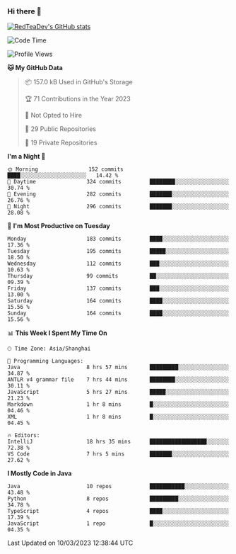 ### Hi there 👋

<!--
**RedTeaDev/RedTeaDev** is a ✨ _special_ ✨ repository because its `README.md` (this file) appears on your GitHub profile.

Here are some ideas to get you started:

- 🔭 I’m currently working on ...
- 🌱 I’m currently learning ...
- 👯 I’m looking to collaborate on ...
- 🤔 I’m looking for help with ...
- 💬 Ask me about ...
- 📫 How to reach me: ...
- 😄 Pronouns: ...
- ⚡ Fun fact: ...
-->

<!--
[![wakatime](https://wakatime.com/badge/user/6b101ed0-04c0-4490-9283-eb61f2efff96.svg)](https://wakatime.com/@6b101ed0-04c0-4490-9283-eb61f2efff96)
!-->

[![RedTeaDev's GitHub stats](https://github-readme-stats.vercel.app/api?username=RedTeaDev)](https://github.com/anuraghazra/github-readme-stats)
<!--
[![willianrod's wakatime stats](https://github-readme-stats.vercel.app/api/wakatime?username=RedTeaDev)](https://github.com/anuraghazra/github-readme-stats)
!-->
<!--START_SECTION:waka-->
![Code Time](http://img.shields.io/badge/Code%20Time-1%2C255%20hrs%2047%20mins-blue)

![Profile Views](http://img.shields.io/badge/Profile%20Views-33-blue)

**🐱 My GitHub Data** 

> 📦 157.0 kB Used in GitHub's Storage 
 > 
> 🏆 71 Contributions in the Year 2023
 > 
> 🚫 Not Opted to Hire
 > 
> 📜 29 Public Repositories 
 > 
> 🔑 19 Private Repositories 
 > 
**I'm a Night 🦉** 

```text
🌞 Morning                152 commits         ████░░░░░░░░░░░░░░░░░░░░░   14.42 % 
🌆 Daytime                324 commits         ████████░░░░░░░░░░░░░░░░░   30.74 % 
🌃 Evening                282 commits         ███████░░░░░░░░░░░░░░░░░░   26.76 % 
🌙 Night                  296 commits         ███████░░░░░░░░░░░░░░░░░░   28.08 % 
```
📅 **I'm Most Productive on Tuesday** 

```text
Monday                   183 commits         ████░░░░░░░░░░░░░░░░░░░░░   17.36 % 
Tuesday                  195 commits         █████░░░░░░░░░░░░░░░░░░░░   18.50 % 
Wednesday                112 commits         ███░░░░░░░░░░░░░░░░░░░░░░   10.63 % 
Thursday                 99 commits          ██░░░░░░░░░░░░░░░░░░░░░░░   09.39 % 
Friday                   137 commits         ███░░░░░░░░░░░░░░░░░░░░░░   13.00 % 
Saturday                 164 commits         ████░░░░░░░░░░░░░░░░░░░░░   15.56 % 
Sunday                   164 commits         ████░░░░░░░░░░░░░░░░░░░░░   15.56 % 
```


📊 **This Week I Spent My Time On** 

```text
🕑︎ Time Zone: Asia/Shanghai

💬 Programming Languages: 
Java                     8 hrs 57 mins       █████████░░░░░░░░░░░░░░░░   34.87 % 
ANTLR v4 grammar file    7 hrs 44 mins       ████████░░░░░░░░░░░░░░░░░   30.11 % 
JavaScript               5 hrs 27 mins       █████░░░░░░░░░░░░░░░░░░░░   21.23 % 
Markdown                 1 hr 8 mins         █░░░░░░░░░░░░░░░░░░░░░░░░   04.46 % 
XML                      1 hr 8 mins         █░░░░░░░░░░░░░░░░░░░░░░░░   04.45 % 

🔥 Editors: 
IntelliJ                 18 hrs 35 mins      ██████████████████░░░░░░░   72.38 % 
VS Code                  7 hrs 5 mins        ███████░░░░░░░░░░░░░░░░░░   27.62 % 
```

**I Mostly Code in Java** 

```text
Java                     10 repos            ███████████░░░░░░░░░░░░░░   43.48 % 
Python                   8 repos             █████████░░░░░░░░░░░░░░░░   34.78 % 
TypeScript               4 repos             ████░░░░░░░░░░░░░░░░░░░░░   17.39 % 
JavaScript               1 repo              █░░░░░░░░░░░░░░░░░░░░░░░░   04.35 % 
```




 Last Updated on 10/03/2023 12:38:44 UTC
<!--END_SECTION:waka-->


